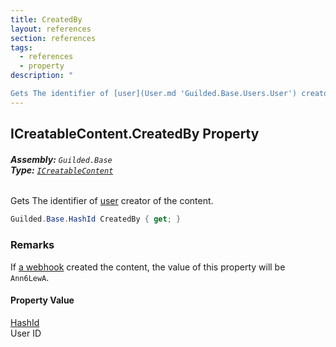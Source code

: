 ```yaml
---
title: CreatedBy
layout: references
section: references
tags:
  - references
  - property
description: "

Gets The identifier of [user](User.md 'Guilded.Base.Users.User') creator of the content."
---
```


## ICreatableContent.CreatedBy Property
###### **Assembly:** `Guilded.Base`<br/>**Type:** [`ICreatableContent`](ICreatableContent.md 'Guilded.Base.Content.ICreatableContent')

Gets The identifier of [user](User.md 'Guilded.Base.Users.User') creator of the content.

```csharp
Guilded.Base.HashId CreatedBy { get; }
```

### Remarks
  
If [a webhook](Webhook.md 'Guilded.Base.Servers.Webhook') created the content, the value of this property will be `Ann6LewA`.

#### Property Value
[HashId](HashId.md 'Guilded.Base.HashId')  
User ID